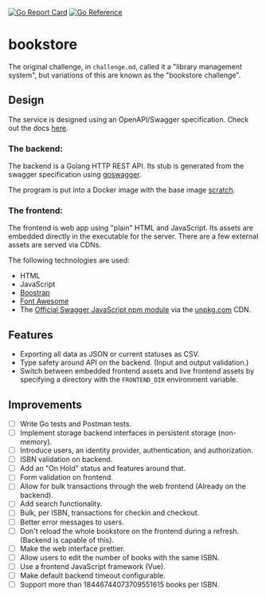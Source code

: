 [![Go Report Card](https://goreportcard.com/badge/github.com/MicahParks/bookstore)](https://goreportcard.com/report/github.com/MicahParks/bookstore) [![Go Reference](https://pkg.go.dev/badge/github.com/MicahParks/bookstore.svg)](https://pkg.go.dev/github.com/MicahParks/bookstore)
# bookstore

The original challenge, in `challenge.md`, called it a "library management system", but variations of this are known as
the "bookstore challenge".

## Design

The service is designed using an OpenAPI/Swagger specification. Check out the docs
[here](https://bookstore.micahparks.com/docs).

### The backend:

The backend is a Golang HTTP REST API. Its stub is generated from the swagger specification using
[goswagger](https://github.com/go-swagger/go-swagger).

The program is put into a Docker image with the base image [scratch](https://hub.docker.com/_/scratch/). 

### The frontend:

The frontend is web app using "plain" HTML and JavaScript. Its assets are embedded directly in the executable for the server. There are a few external
assets are served via CDNs.

The following technologies are used:

* HTML
* JavaScript
* [Boostrap](https://getbootstrap.com/)
* [Font Awesome](https://fontawesome.com/)
* The [Official Swagger JavaScript npm module](https://github.com/swagger-api/swagger-js) via
  the [unpkg.com](https://unpkg.com/) CDN.

## Features

* Exporting all data as JSON or current statuses as CSV.
* Type safety around API on the backend. (Input and output validation.)
* Switch between embedded frontend assets and live frontend assets by specifying a directory with the `FRONTEND_DIR`
  environment variable.

## Improvements

- [ ] Write Go tests and Postman tests.
- [ ] Implement storage backend interfaces in persistent storage (non-memory).
- [ ] Introduce users, an identity provider, authentication, and authorization.
- [ ] ISBN validation on backend.
- [ ] Add an "On Hold" status and features around that.
- [ ] Form validation on frontend.
- [ ] Allow for bulk transactions through the web frontend (Already on the backend).
- [ ] Add search functionality.
- [ ] Bulk, per ISBN, transactions for checkin and checkout.
- [ ] Better error messages to users.
- [ ] Don't reload the whole bookstore on the frontend during a refresh. (Backend is capable of this).
- [ ] Make the web interface prettier.
- [ ] Allow users to edit the number of books with the same ISBN.
- [ ] Use a frontend JavaScript framework (Vue).
- [ ] Make default backend timeout configurable.
- [ ] Support more than 18446744073709551615 books per ISBN.
